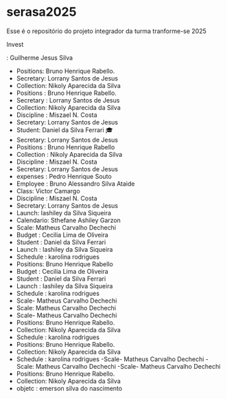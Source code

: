 # serasa2025
Esse é o repositório do projeto integrador da turma tranforme-se 2025 


Invest




: Guilherme Jesus Silva


- Positions: Bruno Henrique Rabello.
- Secretary: Lorrany Santos de Jesus 
- Collection: Nikoly Aparecida da Silva
- Positions : Bruno Henrique Rabello.
- Secretary : Lorrany Santos de Jesus 
- Collection: Nikoly Aparecida da Silva
- Discipline : Miszael N. Costa
- Secretary: Lorrany Santos de Jesus 
- Student: Daniel da Silva Ferrari 🎓
- Secretary: Lorrany Santos de Jesus 
- Positions : Bruno Henrique Rabello
- Collection : Nikoly Aparecida da Silva
- Discipline : Miszael N. Costa
- Secretary: Lorrany Santos de Jesus 
- expenses : Pedro Henrique Souto
- Employee : Bruno Alessandro Silva Ataide 
- Class: Victor Camargo
- Discipline : Miszael N. Costa
- Secretary: Lorrany Santos de Jesus 
- Launch: Iashiley da Silva Siqueira
- Calendario: Sthefane Ashiley Garzon
- Scale: Matheus Carvalho Dechechi
 - Budget : Cecilia Lima de Oliveira
- Student : Daniel da Silva Ferrari
- Launch : Iashiley da Silva Siqueira
- Schedule : karolina rodrigues 
- Positions: Bruno Henrique Rabello
- Budget : Cecilia Lima de Oliveira
- Student : Daniel da Silva Ferrari
- Launch : Iashiley da Silva Siqueira
- Schedule : karolina rodrigues 
- Scale- Matheus Carvalho Dechechi
- Scale: Matheus Carvalho Dechechi
- Scale- Matheus Carvalho Dechechi
- Positions: Bruno Henrique Rabello.
- Collection: Nikoly Aparecida da Silva
- Schedule : karolina rodrigues 
- Positions: Bruno Henrique Rabello.
- Collection: Nikoly Aparecida da Silva
- Schedule : karolina rodrigues 
-Scale- Matheus Carvalho Dechechi
-Scale: Matheus Carvalho Dechechi
-Scale- Matheus Carvalho Dechechi
- Positions: Bruno Henrique Rabello.
- Collection: Nikoly Aparecida da Silva
- objetc : emerson silva do nascimento
